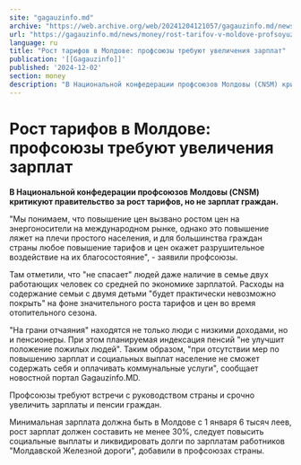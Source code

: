 ```yaml
---
site: "gagauzinfo.md"
archive: "https://web.archive.org/web/20241204121057/gagauzinfo.md/news/money/rost-tarifov-v-moldove-profsoyuzi-trebuyut-uvelicheniya-zarplat"
url: "https://gagauzinfo.md/news/money/rost-tarifov-v-moldove-profsoyuzi-trebuyut-uvelicheniya-zarplat"
language: ru
title: "Рост тарифов в Молдове: профсоюзы требуют увеличения зарплат"
publication: '[[Gagauzinfo]]'
published: '2024-12-02'
section: money
description: "В Национальной конфедерации профсоюзов Молдовы (CNSM) критикуют правительство за рост тарифов, но не зарплат граждан."
---
```


# Рост тарифов в Молдове: профсоюзы требуют увеличения зарплат

**В Национальной конфедерации профсоюзов Молдовы (CNSM) критикуют правительство за рост тарифов, но не зарплат граждан.**

"Мы понимаем, что повышение цен вызвано ростом цен на энергоносители на международном рынке, однако это повышение ляжет на плечи простого населения, и для большинства граждан страны любое повышение тарифов и цен окажет разрушительное воздействие на их благосостояние", - заявили профсоюзы.

Там отметили, что "не спасает" людей даже наличие в семье двух работающих человек со средней по экономике зарплатой. Расходы на содержание семьи с двумя детьми "будет практически невозможно покрыть" на фоне значительного роста тарифов и цен во время отопительного сезона.

"На грани отчаяния" находятся не только люди с низкими доходами, но и пенсионеры. При этом планируемая индексация пенсий "не улучшит положение пожилых людей". Таким образом, "при отсутствии мер по повышению зарплат и социальных выплат население не сможет содержать себя и оплачивать коммунальные услуги", сообщает новостной портал Gagauzinfo.MD.

Профсоюзы требуют встречи с руководством страны и срочно увеличить зарплаты и пенсии граждан.

Минимальная зарплата должна быть в Молдове с 1 января 6 тысяч леев, рост зарплат должен составить не менее 30%, следует повысить социальные выплаты и ликвидировать долги по зарплатам работников "Молдавской Железной дороги", добавили в профсоюзах страны.